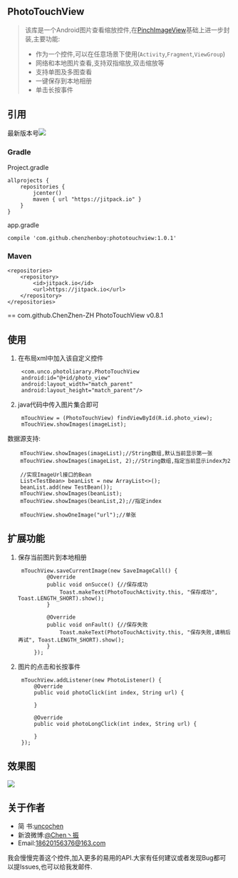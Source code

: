 ## PhotoTouchView ##
> 该库是一个Android图片查看缩放控件,在[PinchImageView](https://github.com/boycy815/PinchImageView)基础上进一步封装,主要功能:
> 
> - 作为一个控件,可以在任意场景下使用(`Activity`,`Fragment`,`ViewGroup`)
> - 网络和本地图片查看,支持双指缩放,双击缩放等
> - 支持单图及多图查看
> - 一键保存到本地相册
> - 单击长按事件

## 引用 ##
最新版本号[![](https://jitpack.io/v/chenzhenboy/phototouchview.svg)](https://jitpack.io/#chenzhenboy/phototouchview)
### Gradle ###

Project.gradle

    allprojects {
    	repositories {
        	jcenter()
        	maven { url "https://jitpack.io" }
    	}
	}

app.gradle

    compile 'com.github.chenzhenboy:phototouchview:1.0.1'

### Maven ###
	<repositories>
		<repository>
		    <id>jitpack.io</id>
		    <url>https://jitpack.io</url>
		</repository>
	</repositories>
==
	<dependency>
	    <groupId>com.github.ChenZhen-ZH</groupId>
	    <artifactId>PhotoTouchView</artifactId>
	    <version>v0.8.1</version>
	</dependency>

## 使用 ##
1. 在布局xml中加入该自定义控件

        <com.unco.photoliarary.PhotoTouchView
        android:id="@+id/photo_view"
        android:layout_width="match_parent"
        android:layout_height="match_parent"/>

2. java代码中传入图片集合即可

		mTouchView = (PhotoTouchView) findViewById(R.id.photo_view);
    	mTouchView.showImages(imageList);
数据源支持:

	    mTouchView.showImages(imageList);//String数组,默认当前显示第一张
        mTouchView.showImages(imageList, 2);//String数组,指定当前显示index为2

        //实现ImageUrl接口的Bean
        List<TestBean> beanList = new ArrayList<>();
        beanList.add(new TestBean());
        mTouchView.showImages(beanList);
		mTouchView.showImages(beanList,2);//指定index

        mTouchView.showOneImage("url");//单张
		
		



## 扩展功能 ##
1. 保存当前图片到本地相册

    	mTouchView.saveCurrentImage(new SaveImageCall() {
                @Override
                public void onSucce() {//保存成功
                    Toast.makeText(PhotoTouchActivity.this, "保存成功", Toast.LENGTH_SHORT).show();
                }

                @Override
                public void onFault() {//保存失败
                    Toast.makeText(PhotoTouchActivity.this, "保存失败,请稍后再试", Toast.LENGTH_SHORT).show();
                }
            });

2. 图片的点击和长按事件

		mTouchView.addListener(new PhotoListener() {
            @Override
            public void photoClick(int index, String url) {
                
            }

            @Override
            public void photoLongClick(int index, String url) {

            }
        });

## 效果图 ##

![](http://i.imgur.com/f03lEmW.jpg)

## 关于作者 ##

- 简	书:[uncochen](http://www.jianshu.com/users/1695117cc969 )
- 新浪微博:[@Chen丶振](http://weibo.com/724132180 )
- Email:18620156376@163.com



我会慢慢完善这个控件,加入更多的易用的API.大家有任何建议或者发现Bug都可以提Issues,也可以给我发邮件.

